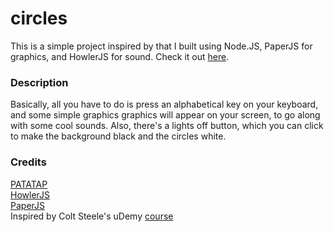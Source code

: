 # circles

This is a simple project inspired by that I built using Node.JS, PaperJS for graphics, and HowlerJS for sound.
Check it out [here](http://khatna-circles.herokuapp.com).

### Description
Basically, all you have to do is press an alphabetical key on your keyboard, and some simple graphics graphics will appear on your screen, 
to go along with some cool sounds. Also, there's a lights off button, which you can click to make the background black and the circles white.


### Credits
[PATATAP](http://www.patatap.com)  
[HowlerJS](http://www.howlerjs.com)  
[PaperJS](http://www.paperjs.org)  
Inspired by Colt Steele's uDemy [course](https://www.udemy.com/the-web-developer-bootcamp/)  
